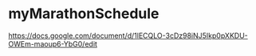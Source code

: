 # myMarathonSchedule

https://docs.google.com/document/d/1lECQLO-3cDz98iNJ5Ikp0pXKDU-OWEm-maoup6-YbG0/edit
